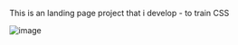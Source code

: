 This is an landing page project that i develop - to train CSS   




![image](https://github.com/user-attachments/assets/50ff4a76-49b8-4515-897b-257be4feba53)

